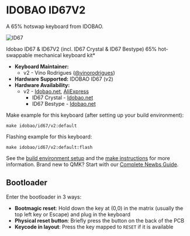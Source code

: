 # IDOBAO ID67V2

A 65% hotswap keyboard from IDOBAO.

![ID67](https://cdn.shopify.com/s/files/1/0382/1348/4675/products/0cdd9177ff42157dcd7fb15650b156a1.png?v=1632918941)

Idobao ID67 & ID67V2 (incl. ID67 Crystal & ID67 Bestype) 65% hot-swappable mechanical keyboard kit*

* __Keyboard Maintainer:__
  <!--  - v1 - Tybera  -->
  - v2 - Vino Rodrigues ([@vinorodrigues](https://github.com/vinorodrigues))
* __Hardware Supported:__ IDOBAO ID67 (<!-- v1 & -->v2)
* __Hardware Availability:__
  <!--  - v1 - [Idobao.net](https://www.idobao.net/products/idobao-id67-65-hot-swappable-mechanical-keyboard-kit-1), [AliExpress](https://www.aliexpress.com/item/1005002871249832.html)  -->
  - v2 - [Idobao.net](https://idobao.net/collections/65-layout/products/idobao-id67v2-65-hot-swappable-mechanical-keyboard-kit), [AliExpress](https://www.aliexpress.com/item/1005002941870319.html)
    - ID67 Crystal - [Idobao.net](https://idobao.net/collections/65-layout/products/idobao-id67-crystal-keyboard-kit-gasket-mount-version)
    - ID67 Bestype - [Idobao.net](https://idobao.net/collections/65-layout/products/idobao-id67-bestype-keyboard-kit-aluminum-with-brass-weight) 

Make example for this keyboard (after setting up your build environment):

<!--    make idobao/id67/v1:default  -->
    make idobao/id67/v2:default

Flashing example for this keyboard:

<!--    make idobao/id67/v1:default:flash  -->
    make idobao/id67/v2:default:flash

See the [build environment setup](https://docs.qmk.fm/#/getting_started_build_tools) and the [make instructions](https://docs.qmk.fm/#/getting_started_make_guide) for more information. Brand new to QMK? Start with our [Complete Newbs Guide](https://docs.qmk.fm/#/newbs).

## Bootloader

Enter the bootloader in 3 ways:

* **Bootmagic reset**: Hold down the key at (0,0) in the matrix (usually the top left key or Escape) and plug in the keyboard
* **Physical reset button**: Briefly press the button on the back of the PCB
* **Keycode in layout**: Press the key mapped to `RESET` if it is available
